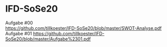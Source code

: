 # IFD-SoSe20

Aufgabe #00 <br>
https://github.com/tillkoester/IFD-SoSe20/blob/master/SWOT-Analyse.pdf
Aufgabe #01
https://github.com/tillkoester/IFD-SoSe20/blob/master/Aufgabe%2301.pdf

